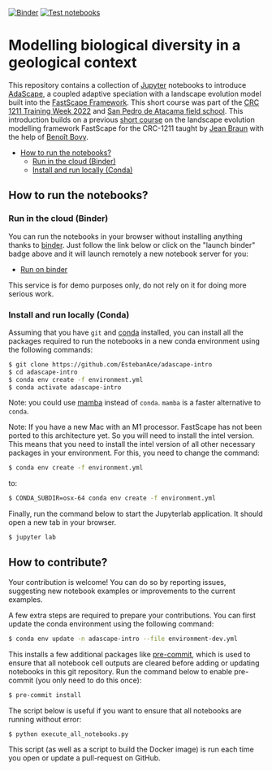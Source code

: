 [![Binder](https://mybinder.org/badge_logo.svg)](https://mybinder.org/v2/gh/EstebanAce/adascape-intro/main?urlpath=lab)
[![Test notebooks](https://github.com/EstebanAce/adascape-intro/workflows/Test%20notebooks/badge.svg)](https://github.com/EstebanAce/adascape-intro/actions)

# Modelling biological diversity in a geological context

This repository contains a collection of [Jupyter](http://jupyter.org/)
notebooks to introduce [AdaScape](https://github.com/fastscape-lem/adascape), 
a coupled adaptive speciation with a landscape evolution model built into the [FastScape Framework](https://github.com/fastscape-lem).
This short course was part of the [CRC 1211 Training Week 2022](https://sfb1211.uni-koeln.de/index.php/irtg/tw-2022) 
and [San Pedro de Atacama field school](https://sfb1211.uni-koeln.de/index.php/14-news/latest/233-international-field-school-on-biodiversity-genomics-at-the-dry-limit-september-2023). 
This introduction builds on a previous [short course]((https://github.com/fastscape-lem/crc-1211-short-course)) 
on the landscape evolution modelling framework FastScape
for the CRC-1211 taught by [Jean Braun](https://github.com/jeanbraun) 
with the help of [Benoît Bovy](https://github.com/benbovy).

- [How to run the notebooks?](#how-to-run-the-notebooks)
    - [Run in the cloud (Binder)](#run-in-the-cloud-binder)
    - [Install and run locally (Conda)](#install-and-run-locally-conda)
    
## How to run the notebooks?

### Run in the cloud (Binder)

You can run the notebooks in your browser without installing anything thanks to
[binder](https://mybinder.org/). Just follow the link below or click on the
"launch binder" badge above and it will launch remotely a new notebook server
for you:

- [Run on binder](https://mybinder.org/v2/gh/EstebanAce/crc1211-tw2022/main?urlpath=lab)

This service is for demo purposes only, do not rely on it for doing more serious
work.

### Install and run locally (Conda)
Assuming that you have `git` and [conda](https://conda.io/docs/index.html)
installed, you can install all the packages required to run the notebooks in a
new conda environment using the following commands:

```bash
$ git clone https://github.com/EstebanAce/adascape-intro
$ cd adascape-intro
$ conda env create -f environment.yml
$ conda activate adascape-intro
```

Note: you could use [mamba](https://github.com/mamba-org/mamba) instead of
`conda`. `mamba` is a faster alternative to `conda`.

Note: If you have a new Mac with an M1 processor. FastScape has not been ported 
to this architecture yet. So you will need to install the intel version. This means that you
need to install the intel version of all other necessary packages in your environment.
For this, you need to change the command:

```bash
$ conda env create -f environment.yml
```

to:

```bash
$ CONDA_SUBDIR=osx-64 conda env create -f environment.yml
```

Finally, run the command below to start the Jupyterlab application. It should
open a new tab in your browser.

```bash
$ jupyter lab
```

## How to contribute?

Your contribution is welcome! You can do so by reporting issues, suggesting new
notebook examples or improvements to the current examples.

A few extra steps are required to prepare your contributions. You can first
update the conda environment using the following command:

```bash
$ conda env update -n adascape-intro --file environment-dev.yml 
```

This installs a few additional packages like
[pre-commit](https://pre-commit.com/), which is used to ensure that all notebook
cell outputs are cleared before adding or updating notebooks in this git
repository. Run the command below to enable pre-commit (you only need to do this
once):

```bash
$ pre-commit install
```

The script below is useful if you want to ensure that all notebooks are running
without error:

```bash
$ python execute_all_notebooks.py
```

This script (as well as a script to build the Docker image) is run each time you
open or update a pull-request on GitHub.
